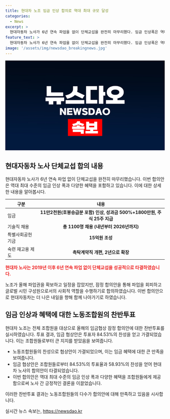```yaml
---
title: 현대차 노조 임금 인상 합의로 역대 최대 규모 달성
categories:
  - News
excerpt: >
  현대자동차 노사가 6년 연속 파업을 없이 단체교섭을 완전히 마무리했다. 임금 인상폭은 역대 최대 수준이며, 전체 조합원에 대한 임금협상 잠정 합의안이 투표를 통해 가결되었다. 이번 합의안은 기본급과 성과금, 주식 지급 등을 포함하며, 추가적으로 기술직 채용, 특별사회공헌기금, 퇴직 후 계약직 재고용 제도 등에도 합의되었다. 이러한 결과로 노조는 파업 없이 6년 연속 단체교섭을 성공적으로 타결했으며, 이에 현대차는 사회적 역할 수행을 강조하며 더 나은 내일을 위해 준비해 나가겠다고 밝혔다.
feature_text: >
  현대자동차 노사가 6년 연속 파업을 없이 단체교섭을 완전히 마무리했다. 임금 인상폭은 역대 최대 수준이며, 전체 조합원에 대한 임금협상 잠정 합의안이 투표를 통해 가결되었다. 이번 합의안은 기본급과 성과금, 주식 지급 등을 포함하며, 추가적으로 기술직 채용, 특별사회공헌기금, 퇴직 후 계약직 재고용 제도 등에도 합의되었다. 이러한 결과로 노조는 파업 없이 6년 연속 단체교섭을 성공적으로 타결했으며, 이에 현대차는 사회적 역할 수행을 강조하며 더 나은 내일을 위해 준비해 나가겠다고 밝혔다.
image: '/assets/img/newsdao_breakingnews.jpg'
---
```


<p><img src="/assets/img/newsdao_breakingnews.jpg" alt="bookingtag 속보" /></p>

<h2 data-ke-size="size26">현대자동차 노사 단체교섭 합의 내용</h2>

<p data-ke-size="size16">현대자동차 노사가 6년 연속 파업 없이 단체교섭을 완전히 마무리했습니다. 이번 합의안은 역대 최대 수준의 임금 인상 폭과 다양한 혜택을 포함하고 있습니다. 이에 대한 상세한 내용을 알아봅시다.</p>

<table>
    <thead>
        <tr>
            <th scope="col">구분</th>
            <th scope="col">내용</th>
        </tr>
    </thead>
    <tbody>
        <tr>
            <td>임금</td>
            <td style="text-align: center; height: 17px;"><b>11만2천원(호봉승급분 포함) 인상, 성과금 500%+1800만원, 주식 25주 지급</b></td>
        </tr>
        <tr>
            <td>기술직 채용</td>
            <td style="text-align: center; height: 17px;"><b>총 1100명 채용 (내년부터 2026년까지)</b></td>
        </tr>
        <tr>
            <td>특별사회공헌기금</td>
            <td style="text-align: center; height: 17px;"><b>15억원 조성</b></td>
        </tr>
        <tr>
            <td>숙련 재고용 제도</td>
            <td style="text-align: center; height: 17px;"><b>촉탁계약직 개편, 2년으로 확장</b></td>
        </tr>
    </tbody>
</table>

<p><b><span style="color: #ee2323;">현대차 노사는 2019년 이후 6년 연속 파업 없이 단체교섭을 성공적으로 타결하였습니다.</span></b></p>

<p data-ke-size="size16">노조가 올해 파업권을 확보하고 일정을 잡았지만, 잠정 합의안을 통해 파업을 회피하고 글로벌 시민 구성원으로서의 사회적 역할을 수행하기로 합의하였습니다. 이번 합의안으로 현대자동차는 더 나은 내일을 향해 함께 나아가기로 하였습니다.</p>

<h2 data-ke-size="size26">임금 인상과 혜택에 대한 노동조합원의 찬반투표</h2>

<p data-ke-size="size16">현대차 노조는 전체 조합원을 대상으로 올해의 임금협상 잠정 합의안에 대한 찬반투표를 실시하였습니다. 투표 결과, 임금 협상안은 투표자 84.53%의 찬성을 얻고 가결되었습니다. 이는 조합원들로부터 큰 지지를 받았음을 보여줍니다.</p>

<ul>
    <li>노동조합원들의 찬성으로 협상안이 가결되었으며, 이는 임금 혜택에 대한 큰 만족을 보여줍니다.</li>
    <li>임금 협상안은 조합원들로부터 84.53%의 투표율과 58.93%의 찬성을 얻어 현대차 노사의 합의안이 타결되었습니다.</li>
    <li>이번 합의안은 역대 최대 수준의 임금 인상 폭과 다양한 혜택을 조합원들에게 제공함으로써 노사 간 긍정적인 결론을 이끌었습니다.</li>
</ul>

<p data-ke-size="size16">이러한 찬반투표 결과는 노동조합원들의 다수가 합의안에 대해 만족하고 있음을 시사합니다.</p>
실시간 뉴스 속보는, <a href="https://newsdao.kr" rel="dofollow">https://newsdao.kr</a>


